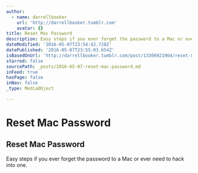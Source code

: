 ```yaml
---
author:
  - name: darrellbooker
    url: 'http://darrellbooker.tumblr.com'
    avatar: {}
title: Reset Mac Password
description: Easy steps if you ever forget the password to a Mac or ever need to hack into one.
dateModified: '2016-05-07T23:54:42.728Z'
datePublished: '2016-05-07T23:55:03.654Z'
isBasedOnUrl: 'http://darrellbooker.tumblr.com/post/13306921964/reset-mac-password'
starred: false
sourcePath: _posts/2016-05-07-reset-mac-password.md
inFeed: true
hasPage: false
inNav: false
_type: MediaObject

---
```

# Reset Mac Password

<article style=""><h1>Reset Mac Password</h1><p>Easy steps if you ever forget the password to a Mac or ever need to hack into one.</p></article>